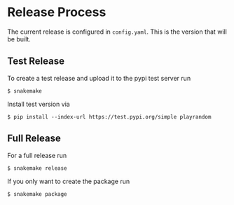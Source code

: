 
# Release Process

   The current release is configured in `config.yaml`. This is the version that
   will be built.


## Test Release

   To create a test release and upload it to the pypi test server run

    $ snakemake

   Install test version via

    $ pip install --index-url https://test.pypi.org/simple playrandom


## Full Release

   For a full release run

    $ snakemake release

   If you only want to create the package run

    $ snakemake package
